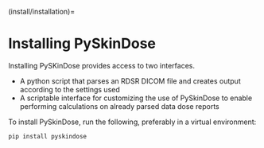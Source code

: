 (install/installation)=
# Installing PySkinDose

Installing PySKinDose provides access to two interfaces.

* A python script that parses an RDSR DICOM file and creates output according to the settings used
* A scriptable interface for customizing the use of PySkinDose to enable performing calculations on already parsed data dose reports

To install PySkinDose, run the following, preferably in a virtual environment:

```bash
pip install pyskindose
```

